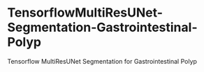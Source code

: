 # TensorflowMultiResUNet-Segmentation-Gastrointestinal-Polyp
Tensorflow MultiResUNet Segmentation for Gastrointestinal Polyp
